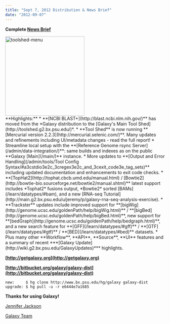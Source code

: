 ```yaml
---
title: "Sept 7, 2012 Distribution & News Brief"
date: "2012-09-07"
---
```

**Complete [News Brief](/archive/dev-news-briefs/2012-09-07/)**
<div class='right'><a href='/archive/dev-news-briefs/2012-09-07/'><img src="/src/images/news-graphics/2012_09_07_toolshed-menu.png" alt="toolshed-menu" width="250px" /></a></div>
**Highlights:**
* **[NCBI BLAST+](http://blast.ncbi.nlm.nih.gov/)** has moved from the *Galaxy distribution to the [Galaxy's Main Tool Shed](http://toolshed.g2.bx.psu.edu/)*.
* **Tool Shed** is now running **[Mercurial version 2.2.3](http://mercurial.selenic.com/)**. Many updates and refinements including UI/metadata changes - read the full report!
* Streamline local setup with the **[Reference Genome rsync Server](/admin/data-integration/)**: same builds and indexes as on the public **Galaxy [Main](/main/)** instance.
* More updates to **[Output and Error Handling](/admin/tools/Tool Config Syntax/#a3cstdio3e2c_3cregex3e2c_and_3cexit_code3e_tag_sets)** including updated documentation and enhancements to exit code checks.
* **[TopHat2](http://tophat.cbcb.umd.edu/manual.html) / [Bowtie2](http://bowtie-bio.sourceforge.net/bowtie2/manual.shtml)** latest support includes *Tophat2* fusions output, *Bowtie2* sorted [BAMs](/learn/datatypes/#bam), and a new [RNA-seq Tutorial](http://main.g2.bx.psu.edu/u/jeremy/p/galaxy-rna-seq-analysis-exercise).
* **Trackster** updates include improved support for **[bigWig](http://genome.ucsc.edu/goldenPath/help/bigWig.html)** / **[bigBed](http://genome.ucsc.edu/goldenPath/help/bigBed.html)**, new support for **[bedGraph](http://genome.ucsc.edu/goldenPath/help/bedgraph.html)**, and a new search feature for **[GFF](/learn/datatypes/#gff)** / **[GTF](/learn/datatypes/#gtf)** / **[BED](/learn/datatypes/#bed)** datasets.
* Plus many other **Workflow**, **API**, **Source**, **UI** features and a summary of recent ***[Galaxy Update](http://wiki.g2.bx.psu.edu/GalaxyUpdates)*** highlights.

**[http://getgalaxy.org](http://getgalaxy.org)**

**[http://bitbucket.org/galaxy/galaxy-dist](http://bitbucket.org/galaxy/galaxy-dist)**
```
new:     $ hg clone http://www.bx.psu.edu/hg/galaxy galaxy-dist
upgrade: $ hg pull -u -r e6444e7a1685
```


**Thanks for using Galaxy!**

[Jennifer Jackson](/people/jennifer-jackson/)

[Galaxy Team](/galaxy-team/)
